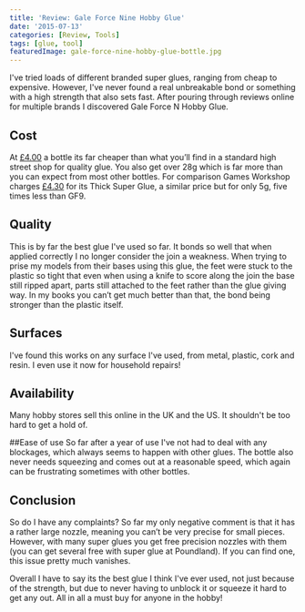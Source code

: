 ```yaml
---
title: 'Review: Gale Force Nine Hobby Glue'
date: '2015-07-13'
categories: [Review, Tools]
tags: [glue, tool]
featuredImage: gale-force-nine-hobby-glue-bottle.jpg
---
```


I've tried loads of different branded super glues, ranging from cheap to expensive. However, I've never found a real unbreakable bond or something with a high strength that also sets fast. After pouring through reviews online for multiple brands I discovered Gale Force N Hobby Glue.

## Cost 
At [£4.00](https://www.goblingaming.co.uk/products/plastic-glue-62903171) a bottle its far cheaper than what you’ll find in a standard high street shop for quality glue. You also get over 28g which is far more than you can expect from most other bottles. For comparison Games Workshop charges [£4.30](http://www.games-workshop.com/en-GB/Super-Glue-Thick) for its Thick Super Glue, a similar price but for only 5g, five times less than GF9.

## Quality

This is by far the best glue I've used so far. It bonds so well that when applied correctly I no longer consider the join a weakness. When trying to prise my models from their bases using this glue, the feet were stuck to the plastic so tight that even when using a knife to score along the join the base still ripped apart, parts still attached to the feet rather than the glue giving way. In my books you can’t get much better than that, the bond being stronger than the plastic itself.

## Surfaces
I've found this works on any surface I've used, from metal, plastic, cork and resin. I even use it now for household repairs!

## Availability
Many hobby stores sell this online in the UK and the US. It shouldn't be too hard to get a hold of.

##Ease of use
So far after a year of use I've not had to deal with any blockages, which always seems to happen with other glues. The bottle also never needs squeezing and comes out at a reasonable speed, which again can be frustrating sometimes with other bottles.

## Conclusion

So do I have any complaints? So far my only negative comment is that it has a rather large nozzle, meaning you can’t be very precise for small pieces. However, with many super glues you get free precision nozzles with them (you can get several free with super glue at Poundland). If you can find one, this issue pretty much vanishes.

Overall I have to say its the best glue I think I've ever used, not just because of the strength, but due to never having to unblock it or squeeze it hard to get any out. All in all a must buy for anyone in the hobby!
